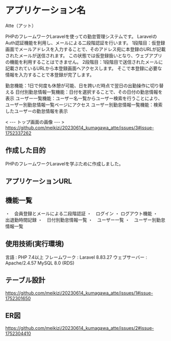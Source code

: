 # アプリケーション名
Atte（アット）

PHPのフレームワークLaravelを使っての勤怠管理システムです。
LaravelのAuth認証機能を利用し、メールによる二段階認証を行います。
1段階目：仮登録画面でメールアドレスを入力することで、そのアドレス宛に本登録のURLが記載されたメールが送信されます。
この状態では仮登録扱いとなり、ウェブアプリの機能を利用することはできません。
2段階目：1段階目で送信されたメールに記載されているURLから本登録画面へアクセスします。
そこで本登録に必要な情報を入力することで本登録が完了します。

勤怠機能：1日で何度も休憩が可能、日を跨いだ時点で翌日の出勤操作に切り替える
日付別勤怠情報一覧機能：日付を選択することで、その日付の勤怠情報を表示
ユーザー一覧機能：ユーザー名一覧からユーザー検索を行うことにより、ユーザー別勤怠情報一覧ページにアクセス
ユーザー別勤怠情報一覧機能：検索したユーザーの勤怠情報を表示

< --- トップ画面の画像 --- >
https://github.com/meikizi/20230614_kumagawa_atte/issues/3#issue-1752337262

## 作成した目的
PHPのフレームワークLaravelを学ぶために作成しました。

## アプリケーションURL

## 機能一覧
・　会員登録とメールによる二段階認証
・　ログイン ・ ログアウト機能
・　出退勤時間記録
・　日付別勤怠情報一覧
・　ユーザー一覧
・　ユーザー別勤怠情報一覧

## 使用技術(実行環境)
言語 : PHP 7.4以上
フレームワーク : Laravel 8.83.27
ウェブサーバー : Apache/2.4.57
MySQL 8.0 (RDS)

## テーブル設計
https://github.com/meikizi/20230614_kumagawa_atte/issues/1#issue-1752301650

## ER図
https://github.com/meikizi/20230614_kumagawa_atte/issues/2#issue-1752304410
